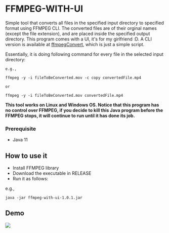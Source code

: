 # FFMPEG-WITH-UI

Simple tool that converts all files in the specified input directory to specified format using FFMPEG CLI. The converted files are of their orginal names (except the file extension), and are placed inside the specified output directory. This program comes with a UI, it's for my girlfriend :D. A CLI version is available at <a href="https://github.com/CurtisNewbie/Simple-Tools-and-Projects/tree/master/ffmpegConvert">ffmpegConvert</a>, which is just a simple script.

Essentially, it is doing following command for every file in the selected input directory:

    e.g.,

    ffmpeg -y -i fileToBeConverted.mov -c copy convertedFile.mp4

    or

    ffmpeg -y -i fileToBeConverted.mov convertedFile.mp4

**This tool works on Linux and Windows OS. Notice that this program has no control over FFMPEG, if you decide to kill this Java program before the FFMPEG stops, it will continue to run until it has done its job.**

### Prerequisite

- Java 11

## How to use it

- Install FFMPEG library
- Download the executable in RELEASE
- Run it as follows:

e.g.,

    java -jar ffmpeg-with-ui-1.0.1.jar

## Demo

<img src="https://user-images.githubusercontent.com/45169791/76688205-ae744c80-6622-11ea-9027-c30bab145b55.gif">
